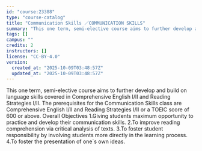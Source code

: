 ```yaml
---
id: "course:23388"
type: "course-catalog"
title: "Communication Skills ／COMMUNICATION SKILLS"
summary: "This one term, semi-elective course aims to further develop and build on language skills covered in Comprehensive Englis…"
tags: []
campus: ""
credits: 2
instructors: []
license: "CC-BY-4.0"
version:
  created_at: "2025-10-09T03:48:57Z"
  updated_at: "2025-10-09T03:48:57Z"
---
```

This one term, semi-elective course aims to further develop and build on language skills covered in Comprehensive English I/II and Reading Strategies I/II. The prerequisites for the Communication Skills class are Comprehensive English I/II and Reading Strategies I/II or a TOEIC score of 600 or above. Overall Objectives 1.Giving students maximum opportunity to practice and develop their communication skills. 2.To improve reading comprehension via critical analysis of texts. 3.To foster student responsibility by involving students more directly in the learning process. 4.To foster the presentation of one`s own ideas.
